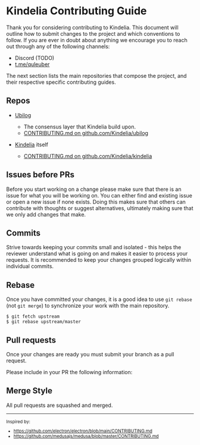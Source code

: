 # Kindelia Contributing Guide

Thank you for considering contributing to Kindelia. This document will outline
how to submit changes to the project and which conventions to follow. If you are
ever in doubt about anything we encourage you to reach out through any of the
following channels:

- Discord (TODO)
- [t.me/quleuber](https://t.me/quleuber)

The next section lists the main repositories that compose the project, and their
respective specific contributing guides.

## Repos

* [Ubilog](https://github.com/Kindelia/ubilog)
  * The consensus layer that Kindelia build upon.
  * [CONTRIBUTING.md on github.com/Kindelia/ubilog](https://github.com/Kindelia/ubilog/blob/master/CONTRIBUTING.md)

* [Kindelia](https://github.com/Kindelia/kindelia) itself
  * [CONTRIBUTING.md on github.com/Kindelia/kindelia](https://github.com/Kindelia/kindelia/blob/master/CONTRIBUTING.md)

<!--
## Prerequisites

* You're familiar with GitHub Issues and Pull Requests.
-->

## Issues before PRs

Before you start working on a change please make sure that there is an issue for
what you will be working on. You can either find and existing issue or open a
new issue if none exists. Doing this makes sure that others can contribute with
thoughts or suggest alternatives, ultimately making sure that we only add
changes that make.

## Commits

Strive towards keeping your commits small and isolated - this helps the reviewer
understand what is going on and makes it easier to process your requests. It is
recommended to keep your changes grouped logically within individual commits.

## Rebase

Once you have committed your changes, it is a good idea to use `git rebase` (not
`git merge`) to synchronize your work with the main repository.

```
$ git fetch upstream
$ git rebase upstream/master
```

## Pull requests

Once your changes are ready you must submit your branch as a pull request.

Please include in your PR the following information:

## Merge Style

All pull requests are squashed and merged.

---

<small>
Inspired by:

* https://github.com/electron/electron/blob/main/CONTRIBUTING.md
* https://github.com/medusajs/medusa/blob/master/CONTRIBUTING.md
</small>
